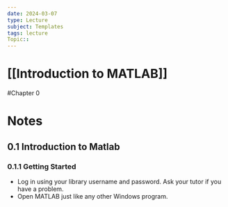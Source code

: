 ```yaml
---
date: 2024-03-07
type: Lecture
subject: Templates
tags: lecture
Topic:: 
---
```

# [[Introduction to MATLAB]]
#Chapter 0
# Notes

## 0.1 Introduction to Matlab

### 0.1.1 Getting Started

- Log in using your library username and password. Ask your tutor if you have a problem.
- Open MATLAB just like any other Windows program.
